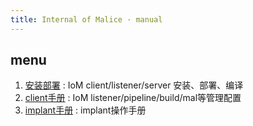```yaml
---
title: Internal of Malice · manual
---
```


## menu

1. [安装部署](deploy) : IoM client/listener/server 安装、部署、编译
2. [client手册](client) : IoM listener/pipeline/build/mal等管理配置
3. [implant手册](implant) : implant操作手册
